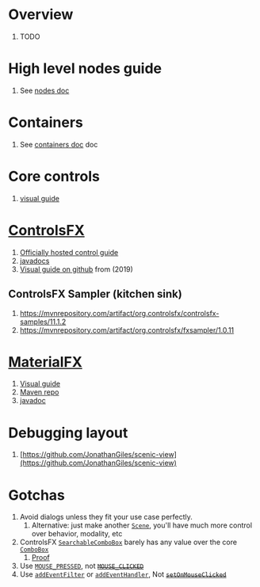 # Overview

1. TODO

# High level nodes guide

1. See [nodes doc](./javafx.nodes.md)

# Containers

1. See [containers doc](./javafx.containers.md) doc

# Core controls

1. [visual guide](https://docs.oracle.com/javafx/2/ui_controls/overview.htm)

# [ControlsFX](https://controlsfx.github.io/)

1. [Officially hosted control guide](https://controlsfx.github.io/features/searchablecombobox/)
1. [javadocs](https://controlsfx.github.io/javadoc/11.1.2/org.controlsfx.controls/module-summary.html)
1. [Visual guide on github](https://github.com/controlsfx/controlsfx/wiki/ControlsFX-Features) from (2019)

## ControlsFX Sampler (kitchen sink)

1. https://mvnrepository.com/artifact/org.controlsfx/controlsfx-samples/11.1.2
1. https://mvnrepository.com/artifact/org.controlsfx/fxsampler/1.0.11

# [MaterialFX](https://github.com/palexdev/MaterialFX/tree/main)

1. [Visual guide](https://github.com/palexdev/MaterialFX/wiki)
1. [Maven repo](https://mvnrepository.com/artifact/io.github.palexdev/materialfx/11.16.1)
1. [javadoc](https://javadoc.io/doc/io.github.palexdev/materialfx/latest/MaterialFX/module-summary.html)

# Debugging layout

1. [https://github.com/JonathanGiles/scenic-view](https://github.com/JonathanGiles/scenic-view)

# Gotchas

1. Avoid dialogs unless they fit your use case perfectly.
    1. Alternative: just make another [`Scene`](https://openjfx.io/javadoc/19/javafx.graphics/javafx/scene/package-summary.html), you'll have much more control over behavior, modality, etc
1. ControlsFX [`SearchableComboBox`](https://controlsfx.github.io/javadoc/11.0.3/org.controlsfx.controls/org/controlsfx/control/SearchableComboBox.html) barely has any value over the core [`ComboBox`](https://openjfx.io/javadoc/19/javafx.controls/javafx/scene/control/ComboBox.html)
    1. [Proof](https://github.com/controlsfx/controlsfx/blob/master/controlsfx/src/main/java/org/controlsfx/control/SearchableComboBox.java)
1. Use [`MOUSE_PRESSED`](https://openjfx.io/javadoc/19/javafx.graphics/javafx/scene/input/MouseEvent.html#MOUSE_PRESSED), not ~~[`MOUSE_CLICKED`](https://openjfx.io/javadoc/19/javafx.graphics/javafx/scene/input/MouseEvent.html#MOUSE_CLICKED)~~
1. Use [`addEventFilter`](https://openjfx.io/javadoc/18/javafx.graphics/javafx/scene/Node.html#addEventFilter(javafx.event.EventType,javafx.event.EventHandler)) or [`addEventHandler`](https://openjfx.io/javadoc/18/javafx.graphics/javafx/scene/Node.html#addEventHandler(javafx.event.EventType,javafx.event.EventHandler)), Not ~~[`setOnMouseClicked`](https://openjfx.io/javadoc/18/javafx.graphics/javafx/scene/Node.html#setOnMouseClicked(javafx.event.EventHandler))~~
